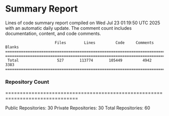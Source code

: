 # Summary Report
Lines of code summary report compiled on Wed Jul 23 01:19:50 UTC 2025 with an automatic daily update. The comment count includes documentation, content, and code comments.
```
                      Files        Lines         Code     Comments       Blanks
===============================================================================
===============================================================================
 Total                 527       113774       105449         4942         3383
===============================================================================
```

### Repository Count
===============================================================================

Public Repositories: 30
Private Repositories: 30
Total Repositories: 60

